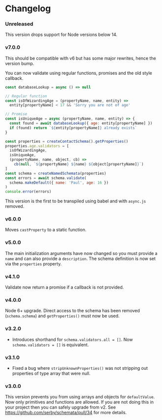 # Changelog

### Unreleased

This version drops support for Node versions below 14.

### v7.0.0

This should be compatible with v6 but has some major rewrites, hence the version bump.

You can now validate using regular functions, promises and the old style callback.

```js
const databaseLookup = async () => null

// Regular function
const isOfWizardingAge = (propertyName, name, entity) =>
  entity[propertyName] < 17 && 'Sorry you are not of age'

// Promise
const isUniqueAge = async (propertyName, name, entity) => {
  const found = await databaseLookup({ age: entity[propertyName] })
  if (found) return `${entity[propertyName]} already exists`
}

const properties = createContactSchema().getProperties()
properties.age.validators = [
  isOfWizardingAge,
  isUniqueAge,
  (propertyName, name, object, cb) =>
    cb(null, `${propertyName} ${name} ${object[propertyName]}`)
]
const schema = createNamedSchemata(properties)
const errors = await schema.validate(
  schema.makeDefault({ name: 'Paul', age: 16 })
)
console.error(errors)
```

This version is the first to be transpiled using babel and with `async.js` removed.

### v6.0.0

Moves `castProperty` to a static function.

### v5.0.0

The main initialization arguments have now changed so you must provide a `name`
and can also provide a `description`. The schema definition is now set via the
`properties` property.

### v4.1.0

Validate now return a promise if a callback is not provided.

### v4.0.0

Node 6+ upgrade. Direct access to the schema has been removed (`schema.schema`) and `getProperties()` must now be used.

### v3.2.0

- Introduces shorthand for `schema.validators.all = []`. Now `schema.validators = []` is equivalent.

### v3.1.0

- Fixed a bug where `stripUnknownProperties()` was not stripping out properties of type array that were null.

### v3.0.0

This version prevents you from using arrays and objects for `defaultValue`. Now
only primitives and functions are allowed. If you are not doing this in your
project then you can safely upgrade from v2. See
https://github.com/serby/schemata/pull/34 for more details.

